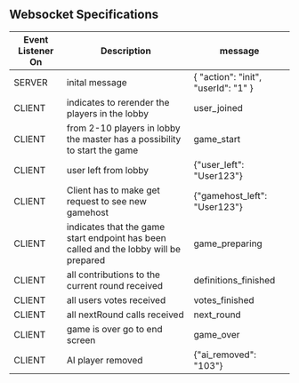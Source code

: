## Websocket Specifications

| Event Listener On | Description                                                                           | message                             |
|-------------------|---------------------------------------------------------------------------------------|-------------------------------------|
| SERVER            | inital message                                                                        | { "action": "init", "userId": "1" } |
| CLIENT            | indicates to rerender the players in the lobby                                        | user_joined                         |
| CLIENT            | from 2-10 players in lobby the master has a possibility to start the game             | game_start                          |
| CLIENT            | user left from lobby                                                                  | {"user_left": "User123"}            |
| CLIENT            | Client has to make get request to see new gamehost                                    | {"gamehost_left": "User123"}        |
| CLIENT            | indicates that the game start endpoint has been called and the lobby will be prepared | game_preparing                      |
| CLIENT            | all contributions to the current round received                                       | definitions_finished                |
| CLIENT            | all users votes received                                                              | votes_finished                      |
| CLIENT            | all nextRound calls received                                                          | next_round                          |
| CLIENT            | game is over go to end screen                                                         | game_over                           |     
| CLIENT            | AI player removed                                                                     | {"ai_removed": "103"}               |
